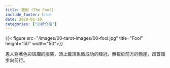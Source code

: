 ```yaml
---
title: 寶劍 (The Fool)
include_footer: true
date: 2020-01-30
categories: ["小牌介紹"]
---
```


{{< figure src="/images/00-tarot-images/00-fool.jpg" title="Fool" height="50" width="50">}}

愚人穿著色彩斑斕的服裝，頭上戴頂象徵成功的桂冠，無視於前方的懸崖，昂首闊步向前行。